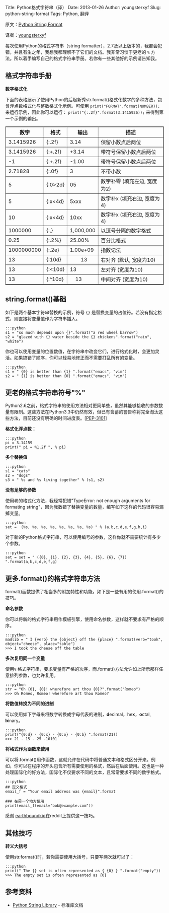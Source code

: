 Title: Python格式字符串（译）
Date: 2013-01-26
Author: youngsterxyf
Slug: python-string-format
Tags: Python, 翻译

原文：[Python String Format](http://mkaz.com/solog/python-string-format)

译者：[youngsterxyf](https://github.com/youngsterxyf)

每次使用Python的格式字符串（string formatter），2.7及以上版本的，我都会犯错，并且有生之年，我想我都理解不了它们的文档。我非常习惯于更老的
`%` 方法。所以着手编写自己的格式字符串手册。若你有一些其他好的示例请告知我。

## 格式字符串手册

**数字格式化**

下面的表格展示了使用Python的后起新秀str.format()格式化数字的多种方法，包含浮点数格式化与整数格式化示例。可使用
`print("FORMAT".format(NUMBER));` 来运行示例，因此你可以运行：
`print("{:.2f}".format(3.1415926));` 来得到第一个示例的输出。

<table border="1" align="center" width="80%">
<tr><th width="10%">数字</th><th width="10%">格式</th><th width="12%">输出
</th><th width="65%">描述</th></tr>
<tr><td> 3.1415926 </td>
    <td> {:.2f} </td>
    <td> 3.14 </td>
    <td> 保留小数点后两位 </td>
</tr>
<tr><td> 3.1415926 </td>
    <td> {:+.2f} </td>
    <td> +3.14 </td>
    <td> 带符号保留小数点后两位 </td>
</tr>
<tr><td> -1 </td>
    <td> {:+.2f} </td>
    <td> -1.00 </td>
    <td> 带符号保留小数点后两位 </td>
</tr>
<tr><td> 2.71828 </td>
    <td> {:.0f} </td>
    <td> 3 </td>
    <td> 不带小数 </td>
</tr>
<tr><td> 5 </td>
    <td> {:0&gt;2d} </td>
    <td> 05 </td>
    <td> 数字补零 (填充左边, 宽度为2) </td>
</tr>
<tr><td> 5 </td>
    <td> {:x&lt;4d} </td>
    <td> 5xxx </td>
    <td> 数字补x (填充右边, 宽度为4) </td>
</tr>
<tr><td> 10 </td>
    <td> {:x&lt;4d} </td>
    <td> 10xx </td>
    <td> 数字补x (填充右边, 宽度为4) </td>
</tr>
<tr><td> 1000000 </td>
    <td> {:,} </td>
    <td> 1,000,000 </td>
    <td> 以逗号分隔的数字格式 </td>
</tr>
<tr><td> 0.25 </td>
    <td> {:.2%} </td>
    <td> 25.00% </td>
    <td> 百分比格式 </td>
</tr>
<tr><td> 1000000000 </td>
    <td> {:.2e} </td>
    <td> 1.00e+09 </td>
    <td> 指数记法 </td>
</tr>
<tr><td> 13 </td>
    <td> {:10d} </td>
    <td>&nbsp;&nbsp;&nbsp;&nbsp;&nbsp;&nbsp;&nbsp;&nbsp;13</td>
    <td> 右对齐 (默认, 宽度为10) </td>
</tr>
<tr><td> 13 </td>
    <td> {:&lt;10d} </td>
    <td> 13 </td>
    <td> 左对齐 (宽度为10)</td>
</tr>
<tr><td> 13 </td>
    <td> {:^10d} </td>
    <td> &nbsp;&nbsp;&nbsp;&nbsp;13 </td>
    <td> 中间对齐 (宽度为10) </td>
</tr>
</table>

## string.format()基础

如下是两个基本字符串替换的示例，符号 `{}`
是替换变量的占位符。若没有指定格式，则直接将变量值作为字符串插入。

    :::python
    s1 = "so much depends upon {}".format("a red wheel barrow")
    s2 = "glazed with {} water beside the {} chickens".format("rain", "white")

你也可以使用变量的位置数值，在字符串中改变它们，进行格式化时，会更加灵活。如果搞错了顺序，你可以轻易地修正而不需要打乱所有的变量。

    :::python
    s1 = " {0} is better than {1} ".format("emacs", "vim")
    s2 = " {1} is better than {0} ".format("emacs", "vim")

## 更老的格式字符串符号"%"

Python2.6之前，格式字符串的使用方法相对更简单些，虽然其能够接收的参数数量有限制。这些方法在Python3.3中仍然有效，但已有含蓄的警告称将完全淘汰这些方法，目前还没有明确的时间进度表。\[[PEP-3101](http://www.python.org/dev/peps/pep-3101/)\]

**格式化浮点数：**

    :::python
    pi = 3.14159
    print(" pi = %1.2f ", % pi)

**多个替换值**

    :::python
    s1 = "cats"
    s2 = "dogs"
    s3 = " %s and %s living together" % (s1, s2)

**没有足够的参数**

使用老的格式化方法，我经常犯错"TypeError: not enough arguments for formating
string"，因为我数错了替换变量的数量，编写如下这样的代码很容易漏掉变量。

    :::python
    set =  (%s, %s, %s, %s, %s, %s, %s, %s) " % (a,b,c,d,e,f,g,h,i)

对于新的Python格式字符串，可以使用编号的参数，这样你就不需要统计有多少个参数。

    :::python
    set = set = " ({0}, {1}, {2}, {3}, {4}, {5}, {6}, {7}) ".format(a,b,c,d,e,f,g)

## 更多.format()的格式字符串方法

format()函数提供了相当多的附加特性和功能，如下是一些有用的使用.format()的技巧。

**命名参数**

你可以将新的格式字符串用作模板引擎，使用命名参数，这样就不要求有严格的顺序。
    
    :::python
    madlib = " I {verb} the {object} off the {place} ".format(verb="took", object="cheese", place="table")
    >>> I took the cheese off the table

**多次复用同一个变量**

使用`%` 格式字符串，要求变量有严格的次序，而.format()方法允许如上所示那样任意排列参数，也允许复用。

    :::python
    str = "Oh {0}, {0}! wherefore art thou {0}?".format("Romeo")
    >>> Oh Romeo, Romeo! wherefore art thou Romeo?

**将数值转换为不同的进制**

可以使用如下字母来将数字转换成字母代表的进制，**d**ecimal，he**x**，**o**ctal, **b**inary。

    :::python
    print("{0:d} - {0:x} - {0:o} - {0:b} ".format(21))
    >>> 21 - 15 - 25 -10101

**将格式作为函数来使用**

可以将.format()用作函数，这就允许在代码中将普通文本和格式区分开来。例如，你可以在程序的开头包含所有需要使用的格式，然后在后面使用。这也是一种处理国际化的好方法，国际化不仅要求不同的文本，且常常要求不同的数字格式。

    :::python
    ## 定义格式
    email_f = "Your email address was {email}".format
    
    ### 在另一个地方使用
    print(email_f(email="bob@example.com"))

感谢
[earthboundkid](http://www.reddit.com/r/Python/comments/174e1i/python_string_format_cookbook/c82ot0h)在reddit上提供这一技巧。

## 其他技巧

**转义大括号**

使用str.format()时，若你需要使用大括号，只要写两次就可以了：

    :::python
    print(" The {} set is often represented as { {0} } ".format("empty"))
    >>> The empty set is often represented as {0}

## 参考资料

* [Python String Library](http://docs.python.org/3/library/string.html) - 标准库文档
